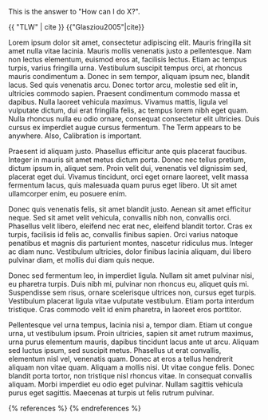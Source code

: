 This is the answer to "How can I do X?".

{{ "TLW" | cite }} {{"Glasziou2005"|cite}}

Lorem ipsum dolor sit amet, consectetur adipiscing elit. Mauris fringilla sit amet nulla vitae lacinia. Mauris mollis venenatis justo a pellentesque. Nam non lectus elementum, euismod eros at, facilisis lectus. Etiam ac tempus turpis, varius fringilla urna. Vestibulum suscipit tempus orci, at rhoncus mauris condimentum a. Donec in sem tempor, aliquam ipsum nec, blandit lacus. Sed quis venenatis arcu. Donec tortor arcu, molestie sed elit in, ultricies commodo sapien. Praesent condimentum commodo massa et dapibus. Nulla laoreet vehicula maximus. Vivamus mattis, ligula vel vulputate dictum, dui erat fringilla felis, ac tempus lorem nibh eget quam. Nulla rhoncus nulla eu odio ornare, consequat consectetur elit ultricies. Duis cursus ex imperdiet augue cursus fermentum. The Term appears to be anywhere. Also, Calibration is important.

Praesent id aliquam justo. Phasellus efficitur ante quis placerat faucibus. Integer in mauris sit amet metus dictum porta. Donec nec tellus pretium, dictum ipsum in, aliquet sem. Proin velit dui, venenatis vel dignissim sed, placerat eget dui. Vivamus tincidunt, orci eget ornare laoreet, velit massa fermentum lacus, quis malesuada quam purus eget libero. Ut sit amet ullamcorper enim, eu posuere enim.

Donec quis venenatis felis, sit amet blandit justo. Aenean sit amet efficitur neque. Sed sit amet velit vehicula, convallis nibh non, convallis orci. Phasellus velit libero, eleifend nec erat nec, eleifend blandit tortor. Cras ex turpis, facilisis id felis ac, convallis finibus sapien. Orci varius natoque penatibus et magnis dis parturient montes, nascetur ridiculus mus. Integer ac diam nunc. Vestibulum ultricies, dolor finibus lacinia aliquam, dui libero pulvinar diam, et mollis dui diam quis neque.

Donec sed fermentum leo, in imperdiet ligula. Nullam sit amet pulvinar nisi, eu pharetra turpis. Duis nibh mi, pulvinar non rhoncus eu, aliquet quis mi. Suspendisse sem risus, ornare scelerisque ultrices non, cursus eget turpis. Vestibulum placerat ligula vitae vulputate vestibulum. Etiam porta interdum tristique. Cras commodo velit id enim pharetra, in laoreet eros porttitor.

Pellentesque vel urna tempus, lacinia nisi a, tempor diam. Etiam ut congue urna, ut vestibulum ipsum. Proin ultricies, sapien sit amet rutrum maximus, urna purus elementum mauris, dapibus tincidunt lacus ante ut arcu. Aliquam sed luctus ipsum, sed suscipit metus. Phasellus ut erat convallis, elementum nisl vel, venenatis quam. Donec at eros a tellus hendrerit aliquam non vitae quam. Aliquam a mollis nisi. Ut vitae congue felis. Donec blandit porta tortor, non tristique nisl rhoncus vitae. In consequat convallis aliquam. Morbi imperdiet eu odio eget pulvinar. Nullam sagittis vehicula purus eget sagittis. Maecenas at turpis ut felis rutrum pulvinar. 

{% references %} {% endreferences %}
